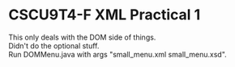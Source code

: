 # CSCU9T4-F XML Practical 1
This only deals with the DOM side of things.\
Didn't do the optional stuff.\
Run DOMMenu.java with args "small_menu.xml small_menu.xsd".